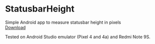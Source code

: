 # StatusbarHeight
Simple Android app to measure statusbar height in pixels<br>
[Download](https://github.com/LeddaZ/StatusbarHeight/releases)

Tested on Android Studio emulator (Pixel 4 and 4a) and Redmi Note 9S.
